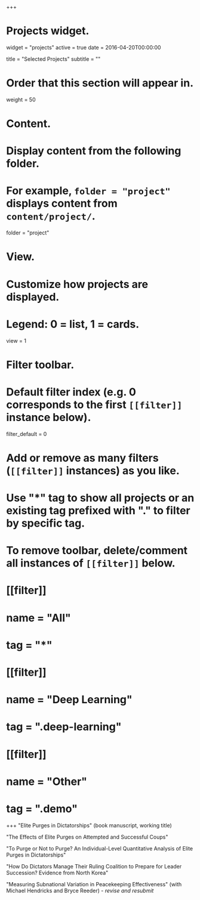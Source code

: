 +++
# Projects widget.
widget = "projects"
active = true
date = 2016-04-20T00:00:00

title = "Selected Projects"
subtitle = ""

# Order that this section will appear in.
weight = 50

# Content.
# Display content from the following folder.
# For example, `folder = "project"` displays content from `content/project/`.
folder = "project"

# View.
# Customize how projects are displayed.
# Legend: 0 = list, 1 = cards.
view = 1

# Filter toolbar.

# Default filter index (e.g. 0 corresponds to the first `[[filter]]` instance below).
filter_default = 0

# Add or remove as many filters (`[[filter]]` instances) as you like.
# Use "*" tag to show all projects or an existing tag prefixed with "." to filter by specific tag.
# To remove toolbar, delete/comment all instances of `[[filter]]` below.
# [[filter]]
#   name = "All"
#   tag = "*"
#  
# [[filter]]
#   name = "Deep Learning"
#   tag = ".deep-learning"
#
# [[filter]]
#   name = "Other"
#   tag = ".demo"

+++
"Elite Purges in Dictatorships" (book manuscript, working title)

"The Effects of Elite Purges on Attempted and Successful Coups"

"To Purge or Not to Purge? An Individual-Level Quantitative Analysis of Elite Purges in Dictatorships"

"How Do Dictators Manage Their Ruling Coalition to Prepare for Leader Succession? Evidence from North Korea"

"Measuring Subnational Variation in Peacekeeping Effectiveness" (with Michael Hendricks and Bryce Reeder) - *revise and resubmit*
